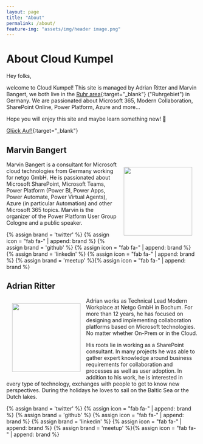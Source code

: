 ```yaml
---
layout: page
title: "About"
permalink: /about/
feature-img: "assets/img/header image.png"
---
```


# About Cloud Kumpel

Hey folks,

welcome to Cloud Kumpel! This site is managed by Adrian Ritter and Marvin Bangert, we both live in the [<u>Ruhr area</u>](https://en.wikipedia.org/wiki/Ruhr){:target="_blank"} ("Ruhrgebiet") in Germany. We are passionated about Microsoft 365, Modern Collaboration, SharePoint Online, Power Platform, Azure and more...

Hope you will enjoy this site and maybe learn something new! 🙂

[Glück Auf!](https://en.wikipedia.org/wiki/Gl%C3%BCck_auf){:target="_blank"}

## Marvin Bangert
<img src="https://pbs.twimg.com/profile_images/841425135299100674/lKHtCyO0_400x400.jpg" width="180" height="180" style="float:right; margin:15px;"></img>Marvin Bangert is a consultant for Microsoft cloud technologies from Germany working for netgo GmbH. He is passionated about Microsoft SharePoint, Microsoft Teams, Power Platform (Power BI, Power Apps, Power Automate, Power Virtual Agents), Azure (in particular Automation) and other Microsoft 365 topics. Marvin is the organizer of the Power Platform User Group Cologne and a public speaker.

{% assign brand = 'twitter' %}
{% assign icon = "fab fa-" | append: brand %}
<a href="https://twitter.com/marvinbangert"
    title="{{ site.data.language.str_follow_on }} {{ brand | remove: '-' | capitalize }}"
    target="_blank"
    rel="me">
    <span class="fa-stack fa-lg">
      <i class="fas fa-circle fa-stack-2x"></i>
      <i class="{{ icon }} fa-stack-1x fa-inverse"></i>
    </span>
</a>{% assign brand = 'github' %} {% assign icon = "fab fa-" | append: brand %}
<a href="https://github.com/MarvinBangert"
    title="{{ site.data.language.str_follow_on }} {{ brand | remove: '-' | capitalize }}"
    target="_blank"
    rel="me">
    <span class="fa-stack fa-lg">
      <i class="fas fa-circle fa-stack-2x"></i>
      <i class="{{ icon }} fa-stack-1x fa-inverse"></i>
    </span>
</a>{% assign brand = 'linkedin' %} {% assign icon = "fab fa-" | append: brand %}
<a href="https://www.linkedin.com/in/marvin-bangert"
    title="{{ site.data.language.str_follow_on }} {{ brand | remove: '-' | capitalize }}"
    target="_blank"
    rel="me">
    <span class="fa-stack fa-lg">
      <i class="fas fa-circle fa-stack-2x"></i>
      <i class="{{ icon }} fa-stack-1x fa-inverse"></i>
    </span>
</a>{% assign brand = 'meetup' %}{% assign icon = "fab fa-" | append: brand %}
<a href="https://www.meetup.com/de-DE/Cologne-Flow-PowerApps-Meetup"
    title="Power Platform User Group Cologne"
    target="_blank"
    rel="me">
    <span class="fa-stack fa-lg">
      <i class="fas fa-circle fa-stack-2x"></i>
      <i class="{{ icon }} fa-stack-1x fa-inverse"></i>
    </span>
</a>

## Adrian Ritter
<img src="https://pbs.twimg.com/profile_images/979048023132114944/CTrVgNqp_400x400.jpg" width="180" height="180" style="float:left; margin:15px;"></img>Adrian works as Technical Lead Modern Workplace at Netgo GmbH in Bochum. For more than 12 years, he has focused on designing and implementing collaboration platforms based on Microsoft technologies. No matter whether On-Prem or in the Cloud.

His roots lie in working as a SharePoint consultant. In many projects he was able to gather expert knowledge around business requirements for collaboration and processes as well as user adoption. In addition to his work, he is interested in every type of technology, exchanges with people to get to know new perspectives. During the holidays he loves to sail on the Baltic Sea or the Dutch lakes.

{% assign brand = 'twitter' %}
{% assign icon = "fab fa-" | append: brand %}
<a href="https://twitter.com/adrianritter"
    title="{{ site.data.language.str_follow_on }} {{ brand | remove: '-' | capitalize }}"
    target="_blank"
    rel="me">
    <span class="fa-stack fa-lg">
      <i class="fas fa-circle fa-stack-2x"></i>
      <i class="{{ icon }} fa-stack-1x fa-inverse"></i>
    </span>
</a>{% assign brand = 'github' %} {% assign icon = "fab fa-" | append: brand %}
<a href="https://github.com/get-adr"
    title="{{ site.data.language.str_follow_on }} {{ brand | remove: '-' | capitalize }}"
    target="_blank"
    rel="me">
    <span class="fa-stack fa-lg">
      <i class="fas fa-circle fa-stack-2x"></i>
      <i class="{{ icon }} fa-stack-1x fa-inverse"></i>
    </span>
</a>{% assign brand = 'linkedin' %} {% assign icon = "fab fa-" | append: brand %}
<a href="https://www.linkedin.com/in/adrianritter"
    title="{{ site.data.language.str_follow_on }} {{ brand | remove: '-' | capitalize }}"
    target="_blank"
    rel="me">
    <span class="fa-stack fa-lg">
      <i class="fas fa-circle fa-stack-2x"></i>
      <i class="{{ icon }} fa-stack-1x fa-inverse"></i>
    </span>
</a>{% assign brand = 'meetup' %}{% assign icon = "fab fa-" | append: brand %}
<a href="https://www.meetup.com/Microsoft-Teams-MeetUp-Bochum/"
    title="Teams User Group Standort Bochum"
    target="_blank"
    rel="me">
    <span class="fa-stack fa-lg">
      <i class="fas fa-circle fa-stack-2x"></i>
      <i class="{{ icon }} fa-stack-1x fa-inverse"></i>
    </span>
</a>